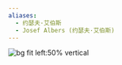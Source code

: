 ```yaml
---
aliases:
  - 约瑟夫·艾伯斯
  - Josef Albers (约瑟夫·艾伯斯)
---
```



![bg fit left:50% vertical](https://i.imgur.com/498j0ia.webp)
